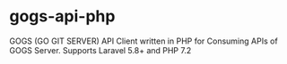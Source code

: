 # gogs-api-php
GOGS (GO GIT SERVER) API Client written in PHP for Consuming APIs of GOGS Server. Supports Laravel 5.8+ and PHP 7.2
